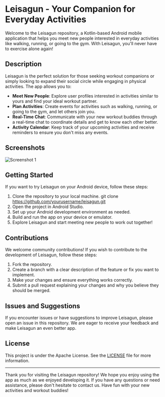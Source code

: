 # Leisagun - Your Companion for Everyday Activities

Welcome to the Leisagun repository, a Kotlin-based Android mobile application that helps you meet new people interested in everyday activities like walking, running, or going to the gym. With Leisagun, you'll never have to exercise alone again!

## Description

Leisagun is the perfect solution for those seeking workout companions or simply looking to expand their social circle while engaging in physical activities. The app allows you to:

- **Meet New People**: Explore user profiles interested in activities similar to yours and find your ideal workout partner.
- **Plan Activities**: Create events for activities such as walking, running, or going to the gym, and let others join you.
- **Real-Time Chat**: Communicate with your new workout buddies through a real-time chat to coordinate details and get to know each other better.
- **Activity Calendar**: Keep track of your upcoming activities and receive reminders to ensure you don't miss any events.

## Screenshots

![Screenshot 1](https://discord.com/channels/1153587296415793203/1168626585562259577/1168817159900778528)

## Getting Started

If you want to try Leisagun on your Android device, follow these steps:

1. Clone the repository to your local machine. git clone https://github.com/yourusername/leisagun.git
2. Open the project in Android Studio.
3. Set up your Android development environment as needed.
4. Build and run the app on your device or emulator.
5. Explore Leisagun and start meeting new people to work out together!

## Contributions

We welcome community contributions! If you wish to contribute to the development of Leisagun, follow these steps:

1. Fork the repository.
2. Create a branch with a clear description of the feature or fix you want to implement.
3. Make your changes and ensure everything works correctly.
4. Submit a pull request explaining your changes and why you believe they should be merged.

## Issues and Suggestions

If you encounter issues or have suggestions to improve Leisagun, please open an issue in this repository. We are eager to receive your feedback and make Leisagun an even better app.

## License

This project is under the Apache License. See the [LICENSE](LICENSE) file for more information.

---

Thank you for visiting the Leisagun repository! We hope you enjoy using the app as much as we enjoyed developing it. If you have any questions or need assistance, please don't hesitate to contact us. Have fun with your new activities and workout buddies!


